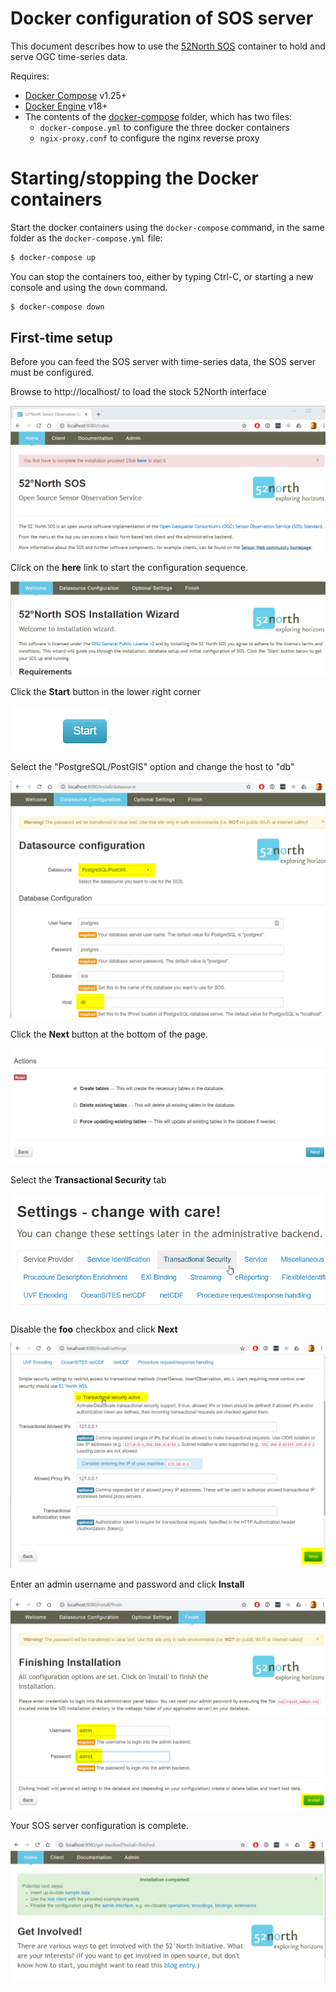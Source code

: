 ﻿# Docker configuration of SOS server

This document describes how to use the [52North SOS](https://hub.docker.com/r/52north/sos/) container to hold and serve OGC time-series data.

Requires:
- [Docker Compose](https://docs.docker.com/compose/install/) v1.25+
- [Docker Engine](https://docs.docker.com/install/) v18+
- The contents of the [docker-compose](./docker-compose) folder, which has two files:
  - `docker-compose.yml` to configure the three docker containers
  - `ngix-proxy.conf` to configure the nginx reverse proxy

# Starting/stopping the Docker containers

Start the docker containers using the `docker-compose` command, in the same folder as the `docker-compose.yml` file:

```sh
$ docker-compose up
```

You can stop the containers too, either by typing Ctrl-C, or starting a new console and using the `down` command.

```sh
$ docker-compose down
```

## First-time setup

Before you can feed the SOS server with time-series data, the SOS server must be configured.

Browse to http://localhost/ to load the stock 52North interface

![Click Here To Start Installation](ClickHereToStartInstallation.png)

Click on the **here** link to start the configuration sequence.

![Install Start Page](InstallStartPage.png)

Click the **Start** button in the lower right corner

![Start Button](StartButton.png)

Select the "PostgreSQL/PostGIS" option and change the host to "db"

![Select Data Source](SelectDataSource.png)

Click the **Next** button at the bottom of the page.

![Confirm Data Source Step](ConfirmDataSourceStep.png)

Select the **Transactional Security** tab

![Select Transactional Security Tab](SelectTransactionalSecurityTab.png)

Disable the **foo** checkbox and click **Next**

![Disable Transactional Checkbox](DisableTransactionalCheckbox.png)

Enter an admin username and password and click **Install**

![Finish Install](FinishInstall.png)

Your SOS server configuration is complete.

![Setup Completed](SetupCompleted.png)